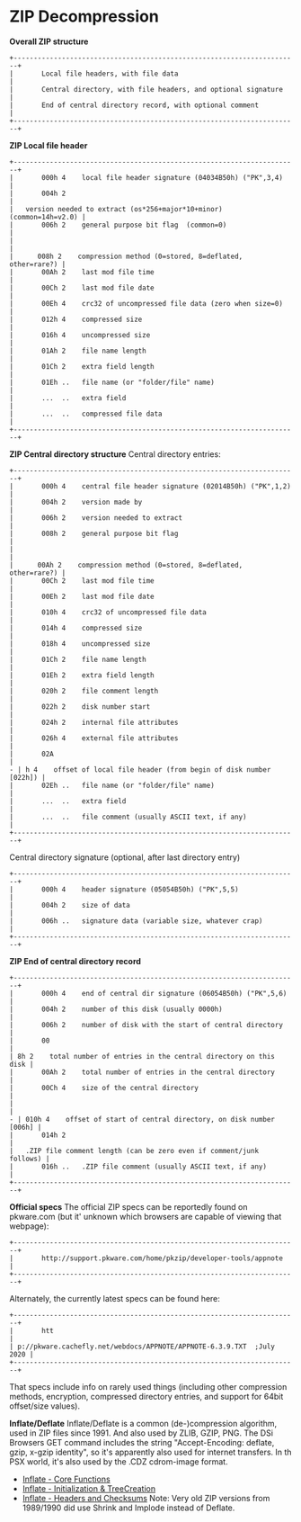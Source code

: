 # ZIP Decompression


**Overall ZIP structure**

```
+-----------------------------------------------------------------------+
|       Local file headers, with file data                              |
|       Central directory, with file headers, and optional signature    |
|       End of central directory record, with optional comment          |
+-----------------------------------------------------------------------+
```


**ZIP Local file header**

```
+-----------------------------------------------------------------------+
|       000h 4    local file header signature (04034B50h) ("PK",3,4)    |
|       004h 2                                                          |
|   version needed to extract (os*256+major*10+minor) (common=14h=v2.0) |
|       006h 2    general purpose bit flag  (common=0)                  |
|                                                                       |
|      008h 2    compression method (0=stored, 8=deflated, other=rare?) |
|       00Ah 2    last mod file time                                    |
|       00Ch 2    last mod file date                                    |
|       00Eh 4    crc32 of uncompressed file data (zero when size=0)    |
|       012h 4    compressed size                                       |
|       016h 4    uncompressed size                                     |
|       01Ah 2    file name length                                      |
|       01Ch 2    extra field length                                    |
|       01Eh ..   file name (or "folder/file" name)                     |
|       ...  ..   extra field                                           |
|       ...  ..   compressed file data                                  |
+-----------------------------------------------------------------------+
```


**ZIP Central directory structure**
Central directory entries:

```
+-----------------------------------------------------------------------+
|       000h 4    central file header signature (02014B50h) ("PK",1,2)  |
|       004h 2    version made by                                       |
|       006h 2    version needed to extract                             |
|       008h 2    general purpose bit flag                              |
|                                                                       |
|      00Ah 2    compression method (0=stored, 8=deflated, other=rare?) |
|       00Ch 2    last mod file time                                    |
|       00Eh 2    last mod file date                                    |
|       010h 4    crc32 of uncompressed file data                       |
|       014h 4    compressed size                                       |
|       018h 4    uncompressed size                                     |
|       01Ch 2    file name length                                      |
|       01Eh 2    extra field length                                    |
|       020h 2    file comment length                                   |
|       022h 2    disk number start                                     |
|       024h 2    internal file attributes                              |
|       026h 4    external file attributes                              |
|       02A                                                             |
- | h 4    offset of local file header (from begin of disk number [022h]) |
|       02Eh ..   file name (or "folder/file" name)                     |
|       ...  ..   extra field                                           |
|       ...  ..   file comment (usually ASCII text, if any)             |
+-----------------------------------------------------------------------+
```

Central directory signature (optional, after last directory entry)

```
+-----------------------------------------------------------------------+
|       000h 4    header signature (05054B50h) ("PK",5,5)               |
|       004h 2    size of data                                          |
|       006h ..   signature data (variable size, whatever crap)         |
+-----------------------------------------------------------------------+
```


**ZIP End of central directory record**

```
+-----------------------------------------------------------------------+
|       000h 4    end of central dir signature (06054B50h) ("PK",5,6)   |
|       004h 2    number of this disk (usually 0000h)                   |
|       006h 2    number of disk with the start of central directory    |
|       00                                                              |
| 8h 2    total number of entries in the central directory on this disk |
|       00Ah 2    total number of entries in the central directory      |
|       00Ch 4    size of the central directory                         |
|                                                                       |
- | 010h 4    offset of start of central directory, on disk number [006h] |
|       014h 2                                                          |
|   .ZIP file comment length (can be zero even if comment/junk follows) |
|       016h ..   .ZIP file comment (usually ASCII text, if any)        |
+-----------------------------------------------------------------------+
```


**Official specs**
The official ZIP specs can be reportedly found on pkware.com (but it\'
unknown which browsers are capable of viewing that webpage):

```
+-----------------------------------------------------------------------+
|       http://support.pkware.com/home/pkzip/developer-tools/appnote    |
+-----------------------------------------------------------------------+
```

Alternately, the currently latest specs can be found here:

```
+-----------------------------------------------------------------------+
|       htt                                                             |
| p://pkware.cachefly.net/webdocs/APPNOTE/APPNOTE-6.3.9.TXT  ;July 2020 |
+-----------------------------------------------------------------------+
```

That specs include info on rarely used things (including other
compression methods, encryption, compressed directory entries, and
support for 64bit offset/size values).

**Inflate/Deflate**
Inflate/Deflate is a common (de-)compression algorithm, used in ZIP
files since 1991. And also used by ZLIB, GZIP, PNG. The DSi Browsers GET
command includes the string \"Accept-Encoding: deflate, gzip, x-gzip
identity\", so it\'s apparently also used for internet transfers. In th
PSX world, it\'s also used by the .CDZ cdrom-image format.
- [Inflate - Core Functions](./inflatecorefunctions.md)
- [Inflate - Initialization & TreeCreation](./inflateinitializationtreecreation.md)
- [Inflate - Headers and Checksums](./inflateheadersandchecksums.md)
Note: Very old ZIP versions from 1989/1990 did use Shrink and Implode
instead of Deflate.



